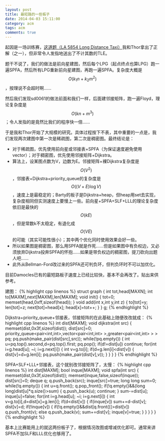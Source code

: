 ```yaml
---
layout: post
title: 最短路的一些板子
date: 2014-04-03 15:11:00
category: acm
tags: acm
comments: true
---
```

起因是一场训练赛，[这道题（LA 5854 Long Distance Taxi）](https://icpcarchive.ecs.baylor.edu/index.php?option=com_onlinejudge&Itemid=8&page=show_problem&problem=3865)我和Thor拿出了正解（之一），但非常令人发指地送出了不计其数的TLE。

题干不说了，我们的做法是前向星建图，然后每个LPG（起点终点也算LPG）跑一遍SPFA，然后所有LPG重新前向星建图，再跑一遍SPFA。复杂度大概是$$O(k_1n+k_2m^2)$$，按理说不会超时啊……

然后我们发现sd0061的做法前面和我们一样，后面建邻接矩阵，跑一遍Floyd，理论复杂度是$$O(kn+m^3)$$；令人发指的是竟然比我们的程序快一倍……

于是我和Thor开始了大规模的研究。具体过程按下不表，其中重要的一点是，我们发现两次建图中第一次是稀疏图，第二次是稠密图。最终结论是：

- 对于稀疏图，优先使用前向星或邻接表+SPFA（为保证速度避免使用vector）；对于稠密图，优先使用邻接矩阵+Dijkstra。
- 算法上，设某图点数为V，边数为E。邻接矩阵+裸Dijkstra复杂度是$$O(V^2)$$，邻接表+Dijkstra+priority_queue的复杂度是$$O((V+E)\log V)$$，速度上是最稳定的；Barty的板子是Dijkstra+heap，但heap用set去实现，复杂度相同但实测速度上要慢上一些。前向星+SPFA+SLF+LLL的理论复杂度依旧是最快的$$O(kE)$$，但是常数k不太稳定，有退化成$$O(VE)$$的可能（其实可能性很小）；其中两个优化同时使用效果会好一些。
- 所以如果图是稠密图，那么用SPFA就是作死……但是如果图中有负权边，又必须放弃Dijkstra投奔SPFA的怀抱……如果是带负权边的稠密图，提刀砍向出题人吧……
- 此外从Bellman-Ford改过来的SPFA还可判负环，但判负环时不可以加优化。

目前Damocles已有的最短路板子速度上已经比较快，基本不会再改了。贴出来供参考。

建图：
{% highlight cpp linenos %}
struct graph {
    int tot,head[MAXN];
    int to[MAXM],next[MAXM],len[MAXM];
    void init() {
        tot=0;
        memset(head,0xff,sizeof(head));
    }
    void add(int x,int y,int z) {
        to[tot]=y;
        len[tot]=z;
        next[tot]=head[x];
        head[x]=tot++;
    }
} g;
{% endhighlight %}

Dijkstra+priority_queue+邻接表，邻接矩阵的在此基础上随便改改就成：
{% highlight cpp linenos %}
int dist[MAXM];
void dijkstra(int src) {
    memset(dist,0x3f,sizeof(dist));
    dist[src]=0;
    priority_queue<pair<int,int>,vector<pair<int,int> >,greater<pair<int,int> > > pq;
    pq.push(make_pair(dist[src],src));
    while(!pq.empty()) {
        int u=pq.top().second,d=pq.top().first;
        pq.pop();
        if(d!=dist[u])
            continue;
        for(int i=g.head[u]; ~i; i=g.next[i]) {
            int v=g.to[i];
            if(d+g.len[i]<dist[v]) {
                dist[v]=d+g.len[i];
                pq.push(make_pair(dist[v],v));
            }
        }
    }
}
{% endhighlight %}

SPFA+SLF+LLL+邻接表，这个就别改邻接矩阵了，太慢：
{% highlight cpp linenos %}
int dist[MAXM];
bool inque[MAXM];
void spfa(int src) {
    memset(dist,0x3f,sizeof(dist));
    memset(inque,false,sizeof(inque));
    dist[src]=0;
    deque<int> q;
    q.push_back(src);
    inque[src]=true;
    long long sum=0;
    while(!q.empty()) {
        int u=q.front();
        q.pop_front();
        if(!q.empty()&&(long long)dist[u]*q.size()>sum) {
            q.push_back(u);
            continue;
        }
        sum-=dist[u];
        inque[u]=false;
        for(int i=g.head[u]; ~i; i=g.next[i]) {
            int v=g.to[i],d=dist[x]+g.len[i];
            if(d<dist[v]) {
                if(inque[v])
                    sum+=d-dist[v];
                dist[v]=d;
                if(!inque[v]) {
                    if(!q.empty()&&dist[q.front()]>dist[v])
                        q.push_front(v);
                    else
                        q.push_back(v);
                    sum+=dist[v];
                    inque[v]=true;
                }
            }
        }
    }
}
{% endhighlight %}

基本上比赛能用上的就这两份板子了，根据情况改图或增减优化即可。通常来讲SPFA不加SLF和LLL优化也够用了。